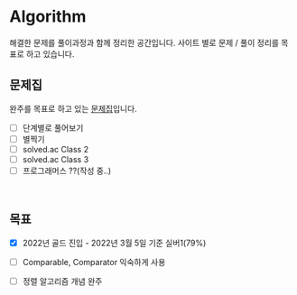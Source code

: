 # **Algorithm**

해결한 문제를 풀이과정과 함께 정리한 공간입니다.  사이트 별로 문제 / 풀이 정리를 목표로 하고 있습니다.
<br/>

## 문제집
완주를 목표로 하고 있는 [문제집](https://www.acmicpc.net/step)입니다. 

- [ ] 단계별로 풀어보기
- [ ] 별찍기
- [ ] solved.ac Class 2
- [ ] solved.ac Class 3
- [ ] 프로그래머스 ??(작성 중..)

<br/>

## 목표
- [x] 2022년 골드 진입 - 2022년 3월 5일 기준 실버1(79%)

- [ ] Comparable, Comparator 익숙하게 사용
- [ ] 정렬 알고리즘 개념 완주
